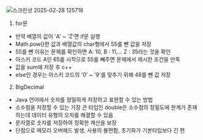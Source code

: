 ![스크린샷 2025-02-28 125716](https://github.com/user-attachments/assets/b34da899-2970-434d-8773-9a4f46790226)

1. for문
- 만약 배열의 값이 'A' ~ 'Z'면 if문 실행
- Math.pow()한 값과 배열값의 char형에서 55를 뺀 값을 저장
- 55를 뺀 이유는 문제를 확인하면 A: 10, B : 11,... Z : 35라는 것을 확인
- 아스키 코드 A인 65를 시작으로 55를 빼주면 문제에서 제시한 조건을 만족
- 값을 sum에 저장 후 c++
- else인 경우는 아스키 코드의 '0' ~ '9'를 맞추기 위해 48를 뺀 값 저장

2. BigDecimal
- Java 언어에서 숫자를 정밀하게 저장하고 표현할 수 있는 방법
- 소수점을 저장할 수 있는 가장 큰 타입인 double은 소수점의 정밀도에 한계가 존재하는데 데이터 유형의 오차를 해결할 수 있음
- 문자열로 숫자를 저장하여 정확한 계산을 보장
- 단점으로 메모리 오버헤드 발생, 사용의 불편함, 초기화가 기본타입보다 긴 편